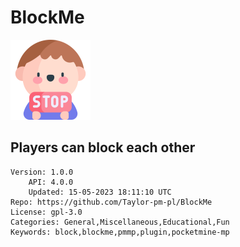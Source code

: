 # BlockMe
<img src="https://raw.githubusercontent.com/Taylor-pm-pl/BlockMe/5af54c69e7d9ad0018a656b2f87971c1802c4ba7/assets/img/icon.png" width="128" height="128" />

## Players can block each other
```properties
Version: 1.0.0
    API: 4.0.0
    Updated: 15-05-2023 18:11:10 UTC
Repo: https://github.com/Taylor-pm-pl/BlockMe
License: gpl-3.0
Categories: General,Miscellaneous,Educational,Fun
Keywords: block,blockme,pmmp,plugin,pocketmine-mp
```